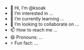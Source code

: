 - 👋 Hi, I’m @ksoak
- 👀 I’m interested in ...
- 🌱 I’m currently learning ...
- 💞️ I’m looking to collaborate on ...
- 📫 How to reach me ...
- 😄 Pronouns: ...
- ⚡ Fun fact: ...

<!---
ksoak/ksoak is a ✨ special ✨ repository because its `README.md` (this file) appears on your GitHub profile.
You can click the Preview link to take a look at your changes.
--->
